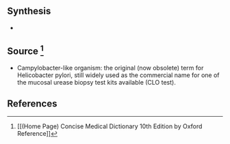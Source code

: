 ## Synthesis
- 
## Source [^1]
- Campylobacter-like organism: the original (now obsolete) term for Helicobacter pylori, still widely used as the commercial name for one of the mucosal urease biopsy test kits available (CLO test).
## References

[^1]: [[(Home Page) Concise Medical Dictionary 10th Edition by Oxford Reference]]